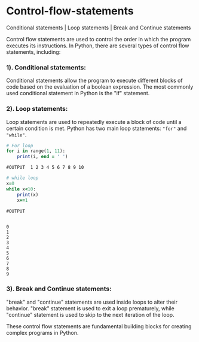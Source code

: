 # Control-flow-statements
Conditional statements | Loop statements | Break and Continue statements


Control flow statements are used to control the order in which the program executes its instructions. 
In Python, there are several types of control flow statements, including:

### 1). Conditional statements:
Conditional statements allow the program to execute different blocks of code based on the evaluation of a boolean expression. 
The most commonly used conditional statement in Python is the "if" statement.


### 2). Loop statements:
Loop statements are used to repeatedly execute a block of code until a certain condition is met. 
Python has two main loop statements: ``` "for" ``` and ``` "while" ```.

```ruby
# For loop
for i in range(1, 11):
    print(i, end = ' ')
```

```#OUTPUT  1 2 3 4 5 6 7 8 9 10  ```

```ruby
# while loop
x=0
while x<10:
    print(x)
    x+=1
```


```
#OUTPUT


0
1
2
3
4
5
6
7
8
9
```

### 3). Break and Continue statements:
"break" and "continue" statements are used inside loops to alter their behavior. 
"break" statement is used to exit a loop prematurely, while "continue" statement is used to skip to the next iteration of the loop.


These control flow statements are fundamental building blocks for creating complex programs in Python.
